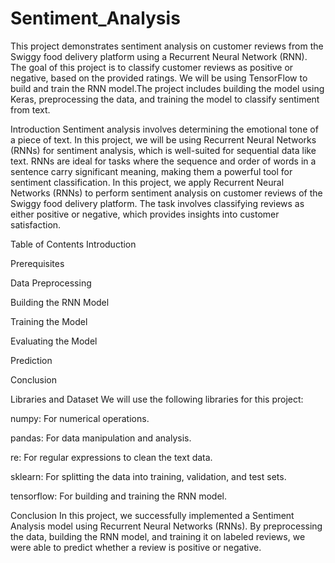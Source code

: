 # Sentiment_Analysis
This project demonstrates sentiment analysis on customer reviews from the Swiggy food delivery platform using a Recurrent Neural Network (RNN). The goal of this project is to classify customer reviews as positive or negative, based on the provided ratings. We will be using TensorFlow to build and train the RNN model.The project includes building the model using Keras, preprocessing the data, and training the model to classify sentiment from text.

Introduction
Sentiment analysis involves determining the emotional tone of a piece of text. In this project, we will be using Recurrent Neural Networks (RNNs) for sentiment analysis, which is well-suited for sequential data like text. RNNs are ideal for tasks where the sequence and order of words in a sentence carry significant meaning, making them a powerful tool for sentiment classification.
In this project, we apply Recurrent Neural Networks (RNNs) to perform sentiment analysis on customer reviews of the Swiggy food delivery platform. The task involves classifying reviews as either positive or negative, which provides insights into customer satisfaction.

Table of Contents
Introduction

Prerequisites

Data Preprocessing

Building the RNN Model

Training the Model

Evaluating the Model

Prediction

Conclusion

Libraries and Dataset
We will use the following libraries for this project:

numpy: For numerical operations.

pandas: For data manipulation and analysis.

re: For regular expressions to clean the text data.

sklearn: For splitting the data into training, validation, and test sets.

tensorflow: For building and training the RNN model.

Conclusion
In this project, we successfully implemented a Sentiment Analysis model using Recurrent Neural Networks (RNNs). By preprocessing the data, building the RNN model, and training it on labeled reviews, we were able to predict whether a review is positive or negative.

